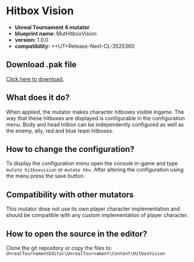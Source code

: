 # Hitbox Vision
 - **Unreal Tournament 4 mutator**
 - **blueprint name:** MutHitboxVision
 - **version:** 1.0.0
 - **compatibility:** ++UT+Release-Next-CL-3525360

## Download .pak file
[Click here to download.](https://utcc.unrealpugs.com/mutator/1010-Hitbox-Vision)

## What does it do?
When applied, the mutator makes character hitboxes visible ingame.
The way that these hitboxes are displayed is configurable in the configuration menu.
Body and head hitbox can be independently configured as well as the enemy, ally, red and blue team hitboxes.

## How to change the configuration?
To display the configuration menu open the console in-game and type `mutate hitboxvision` or `mutate hbv`.
After altering the configuration using the menu press the save button.

## Compatibility with other mutators
This mutator dose not use its own player character implementation and should be compatible with any custom implementation of player character.

## How to open the source in the editor?

Clone the git repository or copy the files to:
`UnrealTournamentEditor\UnrealTournament\Content\HitboxVision`